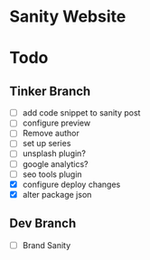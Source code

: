 # Sanity Website

# Todo

## Tinker Branch

- [ ] add code snippet to sanity post
- [ ] configure preview
- [ ] Remove author
- [ ] set up series
- [ ] unsplash plugin?
- [ ] google analytics?
- [ ] seo tools plugin
- [x] configure deploy changes
- [x] alter package json

## Dev Branch

- [ ] Brand Sanity
